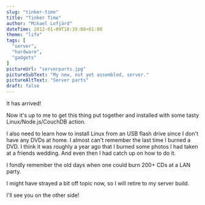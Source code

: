 ```yaml
---
slug: "tinker-time"
title: "Tinker Time"
author: "Mikael Lofjärd"
dateTime: 2012-01-09T18:35:08+01:00
theme: "life"
tags: [
  "server",
  "hardware",
  "gadgets"
]
pictureUrl: "serverparts.jpg"
pictureSubText: "My new, not yet assembled, server."
pictureAltText: "Server parts"
draft: false
---
```

It has arrived!

Now it's up to me to get this thing put together and installed with some tasty Linux/Node.js/CouchDB action.

I also need to learn how to install Linux from an USB flash drive since I don't have any DVDs at home. I almost can't remember the last time I burned a DVD. I think it was roughly a year ago that I burned some photos I had taken at a friends wedding. And even then I had catch up on how to do it.

I fondly remember the old days when one could burn 200+ CDs at a LAN party.

I might have strayed a bit off topic now, so I will retire to my server build.

I'll see you on the other side!
